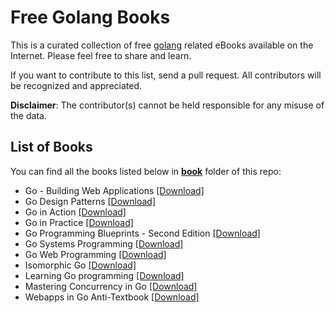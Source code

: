# Free Golang Books

This is a curated collection of free [golang](https://golang.org/) related eBooks available on the Internet. Please feel free to share and learn.

If you want to contribute to this list, send a pull request. All contributors will be recognized and appreciated.

**Disclaimer**: The contributor(s) cannot be held responsible for any misuse of the data.

## List of Books

You can find all the books listed below in [**book**](/book) folder of this repo:

* Go - Building Web Applications [[Download]](/book/Go%20-%20Building%20Web%20Applications.pdf)
* Go Design Patterns [[Download]](/book/Go%20Design%20Patterns.pdf)
* Go in Action [[Download]](/book/Go%20in%20Action.pdf)
* Go in Practice [[Download]](/book/Go%20in%20Practice.pdf)
* Go Programming Blueprints - Second Edition [[Download]](/book/Go%20Programming%20Blueprints%20-%20Second%20Edition.pdf)
* Go Systems Programming [[Download]](/book/Go%20Systems%20Programming.pdf)
* Go Web Programming [[Download]](/book/Go%20Web%20Programming.pdf)
* Isomorphic Go [[Download]](/book/Isomorphic%20Go.pdf)
* Learning Go programming [[Download]](/book/Learning%20Go%20programming.pdf)
* Mastering Concurrency in Go [[Download]](/book/Mastering%20Concurrency%20in%20Go.pdf)
* Webapps in Go Anti-Textbook [[Download]](/book/Webapps%20in%20Go%20Anti-Textbook.pdf)

